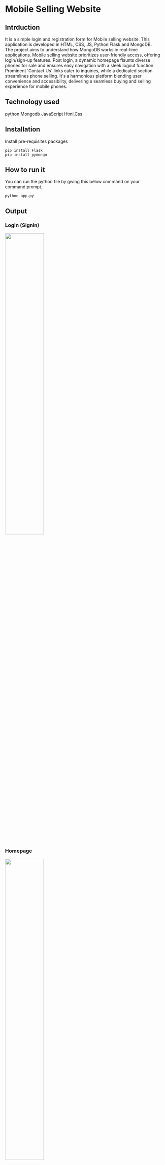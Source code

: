 # Mobile Selling Website

## Intrduction

It is a simple login and registration form for Mobile selling website. This application is developed in HTML, CSS, JS, Python Flask and MongoDB. The project aims to understand how MongoDB works in real-time applications.
Mobile selling website prioritizes user-friendly access, offering login/sign-up features. Post login, a dynamic homepage flaunts diverse phones for sale and ensures easy navigation with a sleek logout function. Prominent 'Contact Us' links cater to inquiries, while a dedicated section streamlines phone selling. It's a harmonious platform blending user convenience and accessibility, delivering a seamless buying and selling experience for mobile phones.

## Technology used

python
Mongodb
JavaScript
Html,Css

## Installation

Install pre-requisites packages

```
pip install Flask
pip install pymongo
```

## How to run it

You can run the python file by giving this below command on your command prompt.

```
python app.py
```

## Output
### Login (Signin)
<img src='https://github.com/Snitesh422/Technical-task/issues/1#issue-2048570145' width="50%" ></img> <br><br>
### Homepage
<img src='https://github.com/Snitesh422/Technical-task/issues/1#issuecomment-1862681111' width="50%" ></img> <br><br>
### Registration (Signup)
<img src='https://github.com/Snitesh422/Technical-task/issues/1#issuecomment-1862680730' width="50%" ></img> <br><br>
### Database (Database)
<img src='https://github.com/Snitesh422/Technical-task/issues/1#issuecomment-1862689718' width="50%" ></img> <br><br>


### Thank you
